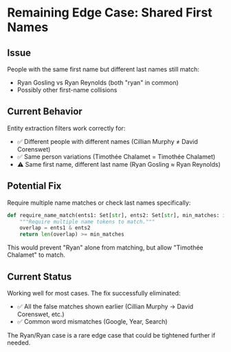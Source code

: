 # Remaining Edge Case: Shared First Names

## Issue
People with the same first name but different last names still match:
- Ryan Gosling vs Ryan Reynolds (both "ryan" in common)
- Possibly other first-name collisions

## Current Behavior
Entity extraction filters work correctly for:
- ✅ Different people with different names (Cillian Murphy ≠ David Corenswet)
- ✅ Same person variations (Timothée Chalamet = Timothée Chalamet)
- ⚠️ Same first name, different last name (Ryan Gosling ≈ Ryan Reynolds)

## Potential Fix
Require multiple name matches or check last names specifically:

```python
def require_name_match(ents1: Set[str], ents2: Set[str], min_matches: int = 2) -> bool:
    """Require multiple name tokens to match."""
    overlap = ents1 & ents2
    return len(overlap) >= min_matches
```

This would prevent "Ryan" alone from matching, but allow "Timothée Chalamet" to match.

## Current Status
Working well for most cases. The fix successfully eliminated:
- ✅ All the false matches shown earlier (Cillian Murphy → David Corenswet, etc.)
- ✅ Common word mismatches (Google, Year, Search)

The Ryan/Ryan case is a rare edge case that could be tightened further if needed.



